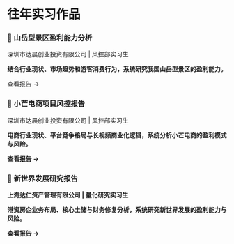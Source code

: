 # 往年实习作品


<div class="feature-grid">

  <!-- 2024 达晨创业投资 风控实习 -->
  <div class="feature-card" onclick="location.href='/industry.pdf'">
    <h3>📄 山岳型景区盈利能力分析</h3>
    <p>深圳市达晨创业投资有限公司 | 风控部实习生</p>
    <p><strong>结合行业现状、市场趋势和游客消费行为，系统研究我国山岳型景区的盈利能力。</strong></p>
    <span class="card-footer">查看报告 →</span>
  </div>

  <div class="feature-card" onclick="location.href='/xiaomang.pdf'">
    <h3>📄 小芒电商项目风控报告</h3>
    <p>深圳市达晨创业投资有限公司 | 风控部实习生</p>
    <p><strong>电商行业现状、平台竞争格局与长视频商业化逻辑，系统分析小芒电商的盈利模式与风险。<strong></p>
    <span class="card-footer">查看报告 →</span>
  </div>

  <!-- 2025 达仁资产管理 量化研究实习 -->
  <div class="feature-card" onclick="location.href='/xinshijie.pdf'">
    <h3>📄 新世界发展研究报告</h3>
    <p>上海达仁资产管理有限公司 | 量化研究实习生</p>
    <p><strong>港资房企业务布局、核心土储与财务修复分析，系统研究新世界发展的盈利能力与风险。<strong></p>
    <span class="card-footer">查看报告 →</span>
  </div>

</div>

